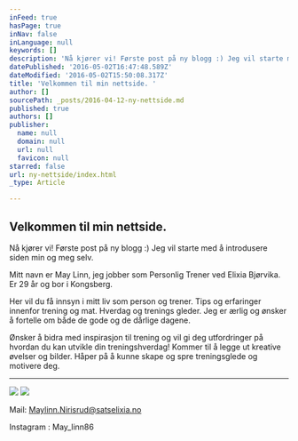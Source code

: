 ```yaml
---
inFeed: true
hasPage: true
inNav: false
inLanguage: null
keywords: []
description: 'Nå kjører vi! Første post på ny blogg :) Jeg vil starte med å introdusere siden min og meg selv. '
datePublished: '2016-05-02T16:47:48.589Z'
dateModified: '2016-05-02T15:50:08.317Z'
title: 'Velkommen til min nettside. '
author: []
sourcePath: _posts/2016-04-12-ny-nettside.md
published: true
authors: []
publisher:
  name: null
  domain: null
  url: null
  favicon: null
starred: false
url: ny-nettside/index.html
_type: Article

---
```

## Velkommen til min nettside. 

Nå kjører vi! Første post på ny blogg :) Jeg vil starte med å introdusere siden min og meg selv. 

Mitt navn er May Linn, jeg jobber som Personlig Trener ved Elixia Bjørvika. Er 29 år og bor i Kongsberg. 

Her vil du få innsyn i mitt liv som person og trener. Tips og erfaringer innenfor trening og mat. Hverdag og trenings gleder. Jeg er ærlig og ønsker å fortelle om både de gode og de dårlige dagene. 

Ønsker å bidra med inspirasjon til trening og vil gi deg utfordringer på hvordan du kan utvikle din treningshverdag! Kommer til å legge ut kreative øvelser og bilder. Håper på å kunne skape og spre treningsglede og motivere deg.

****
![](https://the-grid-user-content.s3-us-west-2.amazonaws.com/68957967-2f2f-4ec8-b252-34db5c427679.jpg)
![](https://the-grid-user-content.s3-us-west-2.amazonaws.com/fa152bbd-5011-4cc1-90bf-b3a926403553.jpg)

Mail: Maylinn.Nirisrud@satselixia.no

Instagram : May\_linn86
